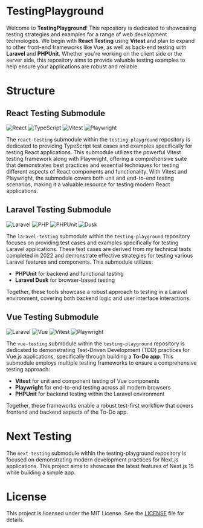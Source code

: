 # TestingPlayground

Welcome to **TestingPlayground**! This repository is dedicated to showcasing testing strategies and examples for a range of web development technologies. We begin with **React Testing** using **Vitest** and plan to expand to other front-end frameworks like Vue, as well as back-end testing with **Laravel** and **PHPUnit**. Whether you're working on the client side or the server side, this repository aims to provide valuable testing examples to help ensure your applications are robust and reliable.

# Structure
## React Testing Submodule
![React](https://img.shields.io/badge/React-^18.2.0-blue)
![TypeScript](https://img.shields.io/badge/TypeScript-^5.2.2-yellow)
![Vitest](https://img.shields.io/badge/Vitest-^2.0.5-purple)
![Playwright](https://img.shields.io/badge/Playwright-^1.48.2-green)

The `react-testing` submodule within the `testing-playground` repository is dedicated to providing TypeScript test cases and examples specifically for testing React applications. This submodule utilizes the powerful Vitest testing framework along with Playwright, offering a comprehensive suite that demonstrates best practices and essential techniques for testing different aspects of React components and functionality. With Vitest and Playwright, the submodule covers both unit and end-to-end testing scenarios, making it a valuable resource for testing modern React applications.

## Laravel Testing Submodule
![Laravel](https://img.shields.io/badge/Laravel-^11.29.0-blue)
![PHP](https://img.shields.io/badge/PHP-^8.3.11-yellow)
![PHPUnit](https://img.shields.io/badge/PHPUnit-^10.5.36-purple)
![Dusk](https://img.shields.io/badge/Dusk-^8.2.10-green)

The `laravel-testing` submodule within the `testing-playground` repository focuses on providing test cases and examples specifically for testing Laravel applications. These test cases are derived from my technical tests completed in 2022 and demonstrate effective strategies for testing various Laravel features and components. This submodule utilizes:

- **PHPUnit** for backend and functional testing
- **Laravel Dusk** for browser-based testing

Together, these tools showcase a robust approach to testing in a Laravel environment, covering both backend logic and user interface interactions.

## Vue Testing Submodule
![Laravel](https://img.shields.io/badge/Laravel-^11.29.0-blue)
![Vue](https://img.shields.io/badge/Vue-^3.5.7-yellow)
![Vitest](https://img.shields.io/badge/Vitest-^3.5.7-purple)
![Playwright](https://img.shields.io/badge/Playwright-^1.48.2-green)

The `vue-testing` submodule within the `testing-playground` repository is dedicated to demonstrating Test-Driven Development (TDD) practices for Vue.js applications, specifically through building a **To-Do app**. This submodule employs multiple testing frameworks to ensure a comprehensive testing approach:

- **Vitest** for unit and component testing of Vue components
- **Playwright** for end-to-end testing across all modern browsers
- **PHPUnit** for backend testing within the Laravel environment

Together, these frameworks enable a robust test-first workflow that covers frontend and backend aspects of the To-Do app.

# Next Testing

The `next-testing` submodule within the testing-playground repository is focused on demonstrating modern development practices for Next.js applications. This project aims to showcase the latest features of Next.js 15 while building a simple app.

# License

This project is licensed under the MIT License. See the [LICENSE](./LICENSE) file for details.